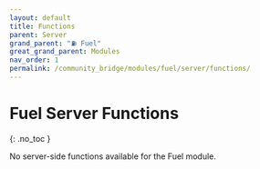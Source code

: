 ```yaml
---
layout: default
title: Functions
parent: Server
grand_parent: "⛽ Fuel"
great_grand_parent: Modules
nav_order: 1
permalink: /community_bridge/modules/fuel/server/functions/
---
```


# Fuel Server Functions
{: .no_toc }

No server-side functions available for the Fuel module.